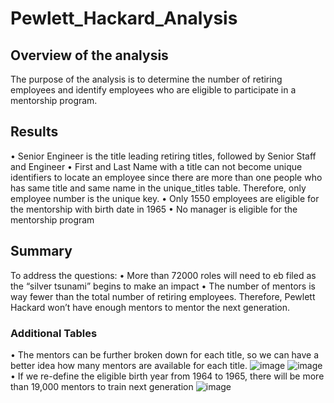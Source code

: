 # Pewlett_Hackard_Analysis

## Overview of the analysis 
The purpose of the analysis is to determine the number of retiring employees and identify employees who are eligible to participate in a mentorship program. 
## Results 
•	Senior Engineer is the title leading retiring titles, followed by Senior Staff and Engineer
•	First and Last Name with a title can not become unique identifiers to locate an employee since there are more than one people who has same title and same name in the unique_titles table. Therefore, only employee number is the unique key. 
•	Only 1550 employees are eligible for the mentorship with birth date in 1965 
•	No manager is eligible for the mentorship program 
## Summary 
To address the questions: 
•	More than 72000 roles will need to eb filed as the “silver tsunami” begins to make an impact 
•	The number of mentors is way fewer than the total number of retiring employees. Therefore, Pewlett Hackard won’t have enough mentors to mentor the next generation. 
### Additional Tables
•	The mentors can be further broken down for each title, so we can have a better idea how many mentors are available for each title. 
![image](https://user-images.githubusercontent.com/107721712/184783271-7a50852a-dd6c-4830-b54a-2277e5e75d51.png)
![image](https://user-images.githubusercontent.com/107721712/184783404-141d5c47-5fa9-492c-a98e-6cd071ee5007.png)
•	If we re-define the eligible birth year from 1964 to 1965, there will be more than 19,000 mentors to train next generation 
![image](https://user-images.githubusercontent.com/107721712/184784434-d7c5bd84-5c19-4c84-99ee-ca2c098f43c7.png)
